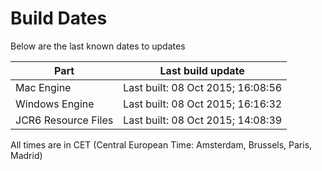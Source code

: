 # Build Dates

Below are the last known dates to updates

Part | Last build update
-----|-----
Mac Engine | Last built: 08 Oct 2015; 16:08:56
Windows Engine | Last built: 08 Oct 2015; 16:16:32
JCR6 Resource Files | Last built: 08 Oct 2015; 14:08:39
All times are in CET (Central European Time: Amsterdam, Brussels, Paris, Madrid)



